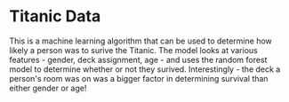 # Titanic Data

This is a machine learning algorithm that can be used to determine how likely a person was to surive the Titanic. The model looks at various features - gender, deck assignment, age - and uses the random forest model to determine whether or not they surived. Interestingly - the deck a person's room was on was a bigger factor in determining survival than either gender or age!
